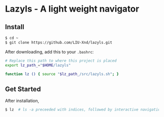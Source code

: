 # Lazyls - A light weight navigator

## Install

```bash
$ cd ~
$ git clone https://github.com/LIU-Xnd/lazyls.git
```
After downloading, add this to your `.bashrc`:
```bash
# Replace this path to where this project is placed
export lz_path_="$HOME/lazyls"

function lz () { source "$lz_path_/src/lazyls.sh"; }
```

## Get Started

After installation,
```bash
$ lz  # ls -a preceeded with indices, followed by interactive navigation
```
